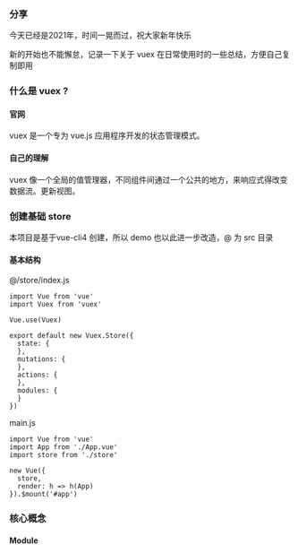 ###  分享

今天已经是2021年，时间一晃而过，祝大家新年快乐

新的开始也不能懈怠，记录一下关于 vuex 在日常使用时的一些总结，方便自己复制即用

### 什么是 vuex ?

#### 官网

vuex 是一个专为 vue.js 应用程序开发的状态管理模式。

#### 自己的理解

vuex 像一个全局的值管理器，不同组件间通过一个公共的地方，来响应式得改变数据流。更新视图。

### 创建基础 store

本项目是基于vue-cli4 创建，所以 demo 也以此进一步改造，@ 为 src 目录

#### 基本结构

@/store/index.js

```
import Vue from 'vue'
import Vuex from 'vuex'

Vue.use(Vuex)

export default new Vuex.Store({
  state: {
  },
  mutations: {
  },
  actions: {
  },
  modules: {
  }
})
```

main.js

```
import Vue from 'vue'
import App from './App.vue'
import store from './store'

new Vue({
  store,
  render: h => h(App)
}).$mount('#app')
```

### 核心概念

#### Module

